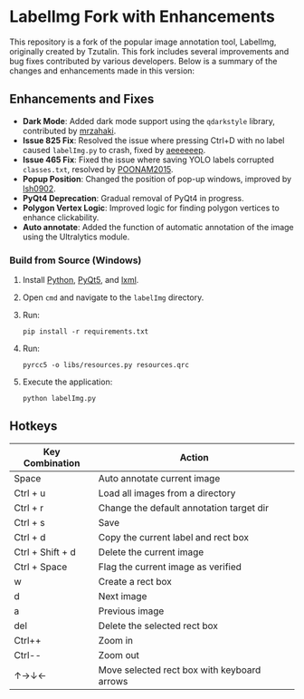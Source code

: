 # LabelImg Fork with Enhancements

This repository is a fork of the popular image annotation tool, LabelImg, originally created by Tzutalin. This fork includes several improvements and bug fixes contributed by various developers. Below is a summary of the changes and enhancements made in this version:

## Enhancements and Fixes

- **Dark Mode**: Added dark mode support using the `qdarkstyle` library, contributed by [mrzahaki](https://github.com/mrzahaki).
- **Issue 825 Fix**: Resolved the issue where pressing Ctrl+D with no label caused `labelImg.py` to crash, fixed by [aeeeeeep](https://github.com/aeeeeeep).
- **Issue 465 Fix**: Fixed the issue where saving YOLO labels corrupted `classes.txt`, resolved by [POONAM2015](https://github.com/POONAM2015).
- **Popup Position**: Changed the position of pop-up windows, improved by [lsh0902](https://github.com/lsh0902).
- **PyQt4 Deprecation**: Gradual removal of PyQt4 in progress.
- **Polygon Vertex Logic**: Improved logic for finding polygon vertices to enhance clickability.
- **Auto annotate**: Added the function of automatic annotation of the image using the Ultralytics module.

### Build from Source (Windows)

1. Install [Python](https://www.python.org/downloads/windows/), [PyQt5](https://www.riverbankcomputing.com/software/pyqt/download5), and [lxml](http://lxml.de/installation.html).
2. Open `cmd` and navigate to the `labelImg` directory.
3. Run:
   ```shell
   pip install -r requirements.txt
   ```
4. Run:
   ```shell
   pyrcc5 -o libs/resources.py resources.qrc
   ```
5. Execute the application:

   ```shell
   python labelImg.py
   ```

## Hotkeys

| Key Combination    | Action                                      |
|--------------------|---------------------------------------------|
| Space              | Auto annotate current image                 |
| Ctrl + u           | Load all images from a directory            |
| Ctrl + r           | Change the default annotation target dir    |
| Ctrl + s           | Save                                        |
| Ctrl + d           | Copy the current label and rect box         |
| Ctrl + Shift + d   | Delete the current image                    |
| Ctrl + Space       | Flag the current image as verified          |
| w                  | Create a rect box                           |
| d                  | Next image                                  |
| a                  | Previous image                              |
| del                | Delete the selected rect box                |
| Ctrl++             | Zoom in                                     |
| Ctrl--             | Zoom out                                    |
| ↑→↓←               | Move selected rect box with keyboard arrows |